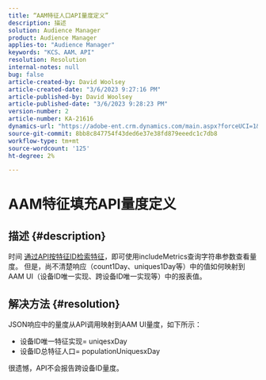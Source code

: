 ```yaml
---
title: “AAM特征人口API量度定义”
description: 描述
solution: Audience Manager
product: Audience Manager
applies-to: "Audience Manager"
keywords: "KCS、AAM、API"
resolution: Resolution
internal-notes: null
bug: false
article-created-by: David Woolsey
article-created-date: "3/6/2023 9:27:16 PM"
article-published-by: David Woolsey
article-published-date: "3/6/2023 9:28:23 PM"
version-number: 2
article-number: KA-21616
dynamics-url: "https://adobe-ent.crm.dynamics.com/main.aspx?forceUCI=1&pagetype=entityrecord&etn=knowledgearticle&id=d55e91a9-65bc-ed11-83fe-6045bd006e5a"
source-git-commit: 8bb8c847754f43ded6e37e38fd879eeedc1c7db8
workflow-type: tm+mt
source-wordcount: '125'
ht-degree: 2%

---
```


# AAM特征填充API量度定义

## 描述 {#description}

时间 [通过API按特征ID检索特征](https://bank.demdex.com/portal/swagger/index.html#/Traits%20API/get_traits__sid_)，即可使用includeMetrics查询字符串参数查看量度。 但是，尚不清楚响应（count1Day、uniques1Day等）中的值如何映射到AAM UI（设备ID唯一实现、跨设备ID唯一实现等）中的报表值。 

## 解决方法 {#resolution}


JSON响应中的量度从API调用映射到AAM UI量度，如下所示：

- 设备ID唯一特征实现= uniqesxDay
- 设备ID总特征人口= populationUniquesxDay


很遗憾，API不会报告跨设备ID量度。
